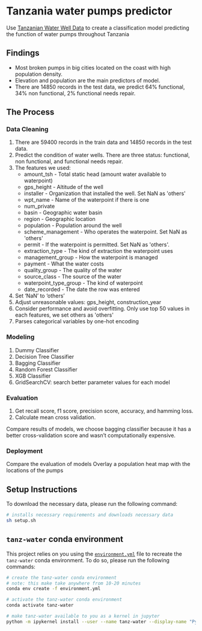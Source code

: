 # Tanzania water pumps predictor
Use [Tanzanian Water Well Data](https://www.drivendata.org/competitions/7/pump-it-up-data-mining-the-water-table/page/23/) to create a classification model predicting the function of water pumps throughout Tanzania

## Findings
- Most broken pumps in big cities  located on the coast with high population density.
- Elevation and population are the main predictors of model.
- There are 14850 records in the test data, we predict 64% functional, 34% non functional, 2% functional needs repair.


## The Process

### Data Cleaning
1. There are 59400 records in the train data and 14850 records in the test data.
2. Predict the condition of water wells. There are three status: functional, non functional, and functional needs repair.
3. The features we used:
    - amount_tsh - Total static head (amount water available to waterpoint)
    - gps_height - Altitude of the well
    - installer - Organization that installed the well. Set NaN as 'others'
    - wpt_name -  Name of the waterpoint if there is one
    - num_private
    - basin - Geographic water basin
    - region - Geographic location
    - population - Population around the well
    - scheme_management - Who operates the waterpoint. Set NaN as 'others'
    - permit - If the waterpoint is permitted. Set NaN as 'others'.
    - extraction_type - The kind of extraction the waterpoint uses
    - management_group - How the waterpoint is managed
    - payment - What the water costs
    - quality_group - The quality of the water
    - source_class - The source of the water
    - waterpoint_type_group - The kind of waterpoint
    - date_recorded - The date the row was entered
4. Set ‘NaN’ to ‘others’
5. Adjust unreasonable values: gps_height, construction_year
6. Consider performance and avoid overfitting. Only use top 50 values in each features, we set others as 'others'
7. Parses categorical variables by one-hot encoding


### Modeling
1. Dummy Classifier
2. Decision Tree Classifier
3. Bagging Classifier
4. Random Forest Classifier
5. XGB Classifier
6. GridSearchCV: search better parameter values for each model

### Evaluation
1. Get recall score, f1 score, precision score, accuracy, and hamming loss. 
2. Calculate mean cross validation.

Compare results of models, we choose bagging classifier because it has a better cross-validation score and wasn’t computationally expensive.


### Deployment
Compare the evaluation of models
Overlay a population heat map with the locations of the pumps


## Setup Instructions

To download the necessary data, please run the following command:

```bash
# installs necessary requirements and downloads necessary data
sh setup.sh
```

## `tanz-water` conda environment

This project relies on you using the [`environment.yml`](environment.yml) file to recreate the `tanz-water` conda environment. To do so, please run the following commands:

```bash
# create the tanz-water conda environment
# note: this make take anywhere from 10-20 minutes
conda env create -f environment.yml

# activate the tanz-water conda environment
conda activate tanz-water

# make tanz-water available to you as a kernel in jupyter
python -m ipykernel install --user --name tanz-water --display-name "Python (tanz-water)"
```
